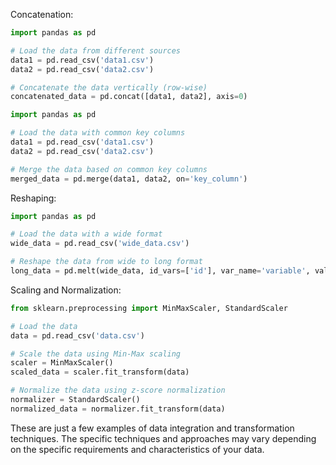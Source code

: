 Concatenation:

```python
import pandas as pd

# Load the data from different sources
data1 = pd.read_csv('data1.csv')
data2 = pd.read_csv('data2.csv')

# Concatenate the data vertically (row-wise)
concatenated_data = pd.concat([data1, data2], axis=0)

```

```python
import pandas as pd

# Load the data with common key columns
data1 = pd.read_csv('data1.csv')
data2 = pd.read_csv('data2.csv')

# Merge the data based on common key columns
merged_data = pd.merge(data1, data2, on='key_column')

```

Reshaping:

```python
import pandas as pd

# Load the data with a wide format
wide_data = pd.read_csv('wide_data.csv')

# Reshape the data from wide to long format
long_data = pd.melt(wide_data, id_vars=['id'], var_name='variable', value_name='value')

```

Scaling and Normalization:

```python
from sklearn.preprocessing import MinMaxScaler, StandardScaler

# Load the data
data = pd.read_csv('data.csv')

# Scale the data using Min-Max scaling
scaler = MinMaxScaler()
scaled_data = scaler.fit_transform(data)

# Normalize the data using z-score normalization
normalizer = StandardScaler()
normalized_data = normalizer.fit_transform(data)
```

These are just a few examples of data integration and transformation techniques. The specific techniques and approaches may vary depending on the specific requirements and characteristics of your data.